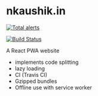 # nkaushik.in

[![Total alerts](https://img.shields.io/lgtm/alerts/g/kaushiknishchay/kaushiknishchay.github.io.svg?logo=lgtm&logoWidth=18)](https://lgtm.com/projects/g/kaushiknishchay/kaushiknishchay.github.io/alerts/)

[![Build Status](https://travis-ci.org/kaushiknishchay/kaushiknishchay.github.io.svg?branch=master)](https://travis-ci.org/kaushiknishchay/kaushiknishchay.github.io)

A React PWA website
- implements code splitting
- lazy loading
- CI (Travis CI)
- Gzipped bundles
- Offline use with service worker
